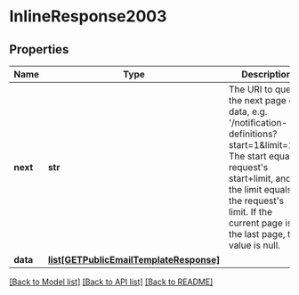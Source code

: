 # InlineResponse2003

## Properties
Name | Type | Description | Notes
------------ | ------------- | ------------- | -------------
**next** | **str** | The URI to query the next page of data, e.g. &#39;/notification-definitions?start&#x3D;1&amp;limit&#x3D;10&#39;. The start equals request&#39;s start+limit, and the limit equals the request&#39;s limit. If the current page is the last page, this value is null. | [optional] 
**data** | [**list[GETPublicEmailTemplateResponse]**](GETPublicEmailTemplateResponse.md) |  | [optional] 

[[Back to Model list]](../README.md#documentation-for-models) [[Back to API list]](../README.md#documentation-for-api-endpoints) [[Back to README]](../README.md)


